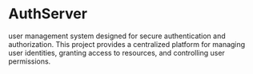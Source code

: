 # AuthServer
user management system designed for secure authentication and authorization. This project provides a centralized platform for managing user identities, granting access to resources, and controlling user permissions.
